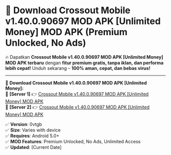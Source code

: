 # 🚀 Download Crossout Mobile v1.40.0.90697 MOD APK [Unlimited Money] MOD APK (Premium Unlocked, No Ads)  

🔥 Dapatkan **Crossout Mobile v1.40.0.90697 MOD APK [Unlimited Money] MOD APK terbaru** dengan **fitur premium gratis, tanpa iklan, dan performa lebih cepat!** Unduh sekarang – **100% aman, cepat, dan bebas virus!**  

---


🔽 **Download Crossout Mobile v1.40.0.90697 MOD APK [Unlimited Money]:**  
🔹 **[Server 1]** 👉 [Crossout Mobile v1.40.0.90697 MOD APK [Unlimited Money] MOD APK](https://apkcomod.com?title=Crossout_Mobile_v1.40.0.90697_MOD_APK_[Unlimited_Money])  
🔹 **[Server 2]** 👉 [Crossout Mobile v1.40.0.90697 MOD APK [Unlimited Money] MOD APK](https://apkcomod.com?title=Crossout_Mobile_v1.40.0.90697_MOD_APK_[Unlimited_Money])  


✅ **Version**: 0vtgb  
✅ **Size**: Varies with device  
✅ **Requires**: Android 5.0+  
✅ **MOD Features**: Premium Unlocked, No Ads, Unlimited Access  
✅ **Updated**: [Current Date]  